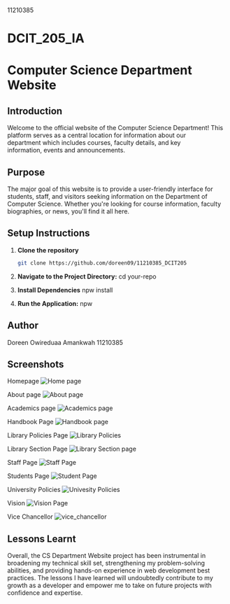 11210385
# DCIT_205_IA

# Computer Science Department Website

## Introduction

Welcome to the official website of the Computer Science Department! This platform serves as a central location for information about our department which includes courses, faculty details, and key information, events and announcements.

## Purpose

The major goal of this website is to provide a user-friendly interface for students, staff, and visitors seeking information on the Department of Computer Science. Whether you're looking for course information, faculty biographies, or news, you'll find it all here.

## Setup Instructions
1. **Clone the repository**
    ```bash
    git clone https://github.com/doreen09/11210385_DCIT205

2. **Navigate to the Project Directory:**
    cd your-repo

3. **Install Dependencies**
    npw install

4. **Run the Application:**
    npw 

## Author
Doreen Owireduaa Amankwah
11210385

## Screenshots
Homepage
![Home page](11210385_DCIT205/Screenshots/home.jpg)

About page
![About page](11210385_DCIT205/Screenshots/about.png)

Academics page
![Academics page](11210385_DCIT205/Screenshots/Academics.png)

Handbook Page
![Handbook page](11210385_DCIT205/Screenshots/handbook.png)

Library Policies Page
![Library Policies](11210385_DCIT205/Screenshots/library_policies.png)

Library Section Page
![Library Section page](11210385_DCIT205/Screenshots/library_section.png)

Staff Page
![Staff Page](11210385_DCIT205/Screenshots/staff.png)

Students Page
![Student Page](11210385_DCIT205/Screenshots/students.png)

University Policies
![Univesity Policies](11210385_DCIT205/Screenshots/University_policies.png)

Vision
![Vision Page](11210385_DCIT205/Screenshots/Vision.png)

Vice Chancellor
![vice_chancellor](11210385_DCIT205/Screenshots/vice_chancellor.png)


## Lessons Learnt
Overall, the CS Department Website project has been instrumental in broadening my technical skill set, strengthening my problem-solving abilities, and providing hands-on experience in web development best practices. The lessons I have learned will undoubtedly contribute to my growth as a developer and empower me to take on future projects with confidence and expertise.







